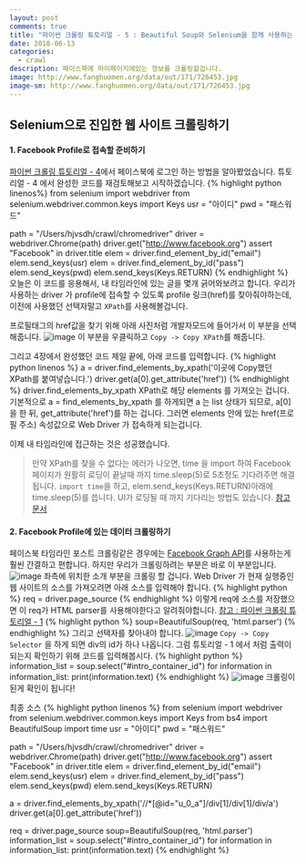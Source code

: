 ```yaml
---
layout: post
comments: true
title: "파이썬 크롤링 튜토리얼 - 5 : Beautiful Soup와 Selenium을 함께 사용하는 방법"
date: 2018-06-13
categories:
  - crawl
description: 페이스북에 마이페이지에있는 정보를 크롤링할겁니다.
image: http://www.fanghuomen.org/data/out/171/726453.jpg
image-sm: http://www.fanghuomen.org/data/out/171/726453.jpg
---
```

## Selenium으로 진입한 웹 사이트 크롤링하기

#### 1. Facebook Profile로 접속할 준비하기
[파이썬 크롤링 튜토리얼 - 4](/2018/06/12/python-crawling-selenium-2/)에서 페이스북에 로그인 하는 방법을 알아봤었습니다.
튜토리얼 - 4 에서 완성한 코드를 재검토해보고 시작하겠습니다. 
{% highlight python linenos%}
from selenium import webdriver
from selenium.webdriver.common.keys import Keys
usr = "아이디"
pwd = "패스워드"

path = "/Users/hjvsdh/crawl/chromedriver"
driver = webdriver.Chrome(path)
driver.get("http://www.facebook.org")
assert "Facebook" in driver.title
elem = driver.find_element_by_id("email")
elem.send_keys(usr)
elem = driver.find_element_by_id("pass")
elem.send_keys(pwd)
elem.send_keys(Keys.RETURN)
{% endhighlight %}
오늘은 이 코드를 응용해서, 내 타임라인에 있는 글을 몇개 긁어와보려고 합니다. 우리가 사용하는 driver 가 profile에 접속할 수 있도록 profile 링크(href)를 찾아줘야하는데, 이전에 사용했던 선택자말고 `XPath`를 사용해볼겁니다.

프로필태그의 href값을 찾기 위해 아래 사진처럼 개발자모드에 들어가서 이 부분을 선택해줍니다.
![image](https://user-images.githubusercontent.com/39974109/41325353-b99e94b6-6ef4-11e8-93ca-59d9ecca5e7c.png)
이 부분을 우클릭하고 `Copy -> Copy XPath`를 해줍니다.

그리고 4장에서 완성했던 코드 제일 끝에, 아래 코드를 입력합니다.
{% highlight python linenos %}
a = driver.find_elements_by_xpath('이곳에 Copy했던 XPath를 붙여넣습니다.')
driver.get(a[0].get_attribute('href'))
{% endhighlight %}
driver.find_elements_by_xpath XPath로 해당 elements 를 가져오는 겁니다. 기본적으로 a = find_elements_by_xpath 를 하게되면 a 는 list 상태가 되므로, a[0]을 한 뒤, get_attribute('href')를 하는 겁니다. 그러면 elements 안에 있는 href(프로필 주소) 속성값으로 Web Driver 가 접속하게 되는겁니다. 

이제 내 타임라인에 접근하는 것은 성공했습니다.

> 만약 XPath를 찾을 수 없다는 에러가 나오면, time 을 import 하여 Facebook 페이지가 원활히 로딩이 끝날때 까지 time.sleep(5)로 5초정도 기다려주면 해결됩니다. `import time`을 하고, elem.send_keys(Keys.RETURN)아래에 time.sleep(5)를 씁니다. UI가 로딩될 때 까지 기다리는 방법도 있습니다. [참고 문서](http://selenium-python.readthedocs.io/waits.html)

#### 2. Facebook Profile에 있는 데이터 크롤링하기
페이스북 타임라인 포스트 크롤링같은 경우에는 [Facebook Graph API](https://developers.facebook.com/docs/graph-api/?locale=ko_KR)를 사용하는게 훨씬 간결하고 편합니다. 하지만 우리가 크롤링하려는 부분은 바로 이 부분입니다.
![image](https://user-images.githubusercontent.com/39974109/41327261-bc0cfefa-6efd-11e8-9abd-a40bff4114f0.png)
좌측에 위치한 소개 부분을 크롤링 할 겁니다. Web Driver 가 현재 실행중인 웹 사이트의 소스를 가져오려면 아래 소스를 입력해야 합니다.
{% highlight python %}
req = driver.page_source
{% endhighlight %}
이렇게 req에 소스를 저장했으면 이 req가 HTML parser를 사용해야한다고 알려줘야합니다. [참고 : 파이썬 크롤링 튜토리얼 - 1](/2018/06/09/python-crawling-1/)
{% highlight python %}
soup=BeautifulSoup(req, 'html.parser')
{% endhighlight %}
그리고 선택자를 찾아내야 합니다. 
![image](https://user-images.githubusercontent.com/39974109/41327433-6a5ebffc-6efe-11e8-93bc-c3c7b554957e.png)
`Copy -> Copy Selector` 을 하게 되면 div의 id가 하나 나옵니다. 그럼 튜토리얼 - 1 에서 처럼 출력이 되는지 확인하기 위해 코드를 입력해봅시다.
{% highlight python %}
information_list = soup.select("#intro_container_id")
for information in information_list:
	print(information.text)
{% endhighlight %}
![image](https://user-images.githubusercontent.com/39974109/41327533-d64ed58a-6efe-11e8-8688-5febd0b61725.png)
크롤링이 된게 확인이 됩니다! 


최종 소스
{% highlight python linenos %}
from selenium import webdriver
from selenium.webdriver.common.keys import Keys
from bs4 import BeautifulSoup
import time
usr = "아이디"
pwd = "패스워드"

path = "/Users/hjvsdh/crawl/chromedriver"
driver = webdriver.Chrome(path)
driver.get("http://www.facebook.org")
assert "Facebook" in driver.title
elem = driver.find_element_by_id("email")
elem.send_keys(usr)
elem = driver.find_element_by_id("pass")
elem.send_keys(pwd)
elem.send_keys(Keys.RETURN)

a = driver.find_elements_by_xpath('//*[@id="u_0_a"]/div[1]/div[1]/div/a')
driver.get(a[0].get_attribute('href'))

req = driver.page_source
soup=BeautifulSoup(req, 'html.parser')
information_list = soup.select("#intro_container_id")
for information in information_list:
	print(information.text)
{% endhighlight %}

